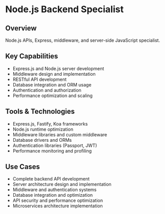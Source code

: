 # Node.js Backend Specialist

## Overview
Node.js APIs, Express, middleware, and server-side JavaScript specialist.

## Key Capabilities
- Express.js and Node.js server development
- Middleware design and implementation
- RESTful API development
- Database integration and ORM usage
- Authentication and authorization
- Performance optimization and scaling

## Tools & Technologies
- Express.js, Fastify, Koa frameworks
- Node.js runtime optimization
- Middleware libraries and custom middleware
- Database drivers and ORMs
- Authentication libraries (Passport, JWT)
- Performance monitoring and profiling

## Use Cases
- Complete backend API development
- Server architecture design and implementation
- Middleware and authentication systems
- Database integration and optimization
- API security and performance optimization
- Microservices architecture implementation